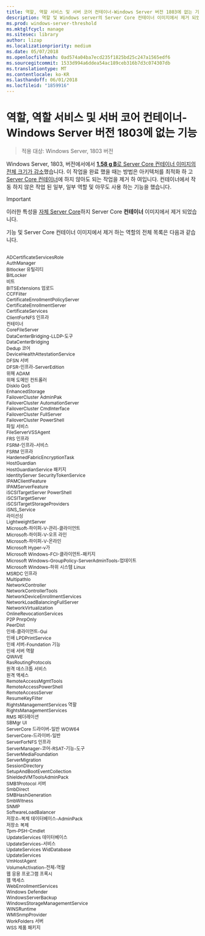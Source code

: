 ```yaml
---
title: 역할, 역할 서비스 및 서버 코어 컨테이너-Windows Server 버전 1803에 없는 기능
description: 역할 및 Windows server의 Server Core 컨테이너 이미지에서 제거 되었습니다 기능에 알아봅니다.
ms.prod: windows-server-threshold
ms.mktglfcycl: manage
ms.sitesec: library
author: lizap
ms.localizationpriority: medium
ms.date: 05/07/2018
ms.openlocfilehash: 0ad574a04ba7ecd235f1825bd25c247a1565edf6
ms.sourcegitcommit: 1533d994a6ddea54ac189ceb316b7d3c074307db
ms.translationtype: MT
ms.contentlocale: ko-KR
ms.lasthandoff: 06/01/2018
ms.locfileid: "1859916"
---
```

# <a name="roles-role-services-and-features-not-in-server-core-containers---windows-server-version-1803"></a>역할, 역할 서비스 및 서버 코어 컨테이너-Windows Server 버전 1803에 없는 기능

> 적용 대상: Windows Server, 1803 버전

Windows Server, 1803, 버전에서에서 [ **1.58 g B**로 Server Core 컨테이너 이미지의 전체 크기가 감소](https://blogs.technet.microsoft.com/virtualization/2018/01/22/a-smaller-windows-server-core-container-with-better-application-compatibility/)했습니다. 이 작업을 완료 했을 때는 방법은 아키텍처를 최적화 하 고 [Server Core 컨테이너](https://docs.microsoft.com/virtualization/windowscontainers/about/)에 하지 않아도 되는 작업을 제거 하 여입니다. 컨테이너에서 작동 하지 않은 작업 된 일부, 일부 역할 및 아무도 사용 하는 기능을 했습니다. 

> [!IMPORTANT]
> 이러한 특성을 [자체 Server Core](server-core-roles-and-services.md)하지 Server Core **컨테이너** 이미지에서 제거 되었습니다. 

기능 및 Server Core 컨테이너 이미지에서 제거 하는 역할의 전체 목록은 다음과 같습니다.

<div style='font-size:9.0pt'>

<br>ADCertificateServicesRole
<br>AuthManager
<br>Bitlocker 유틸리티
<br>BitLocker
<br>비트
<br>BITSExtensions 업로드
<br>CCFFilter
<br>CertificateEnrollmentPolicyServer
<br>CertificateEnrollmentServer
<br>CertificateServices
<br>ClientForNFS 인프라
<br>컨테이너
<br>CoreFileServer
<br>DataCenterBridging-LLDP-도구
<br>DataCenterBridging
<br>Dedup 코어
<br>DeviceHealthAttestationService
<br>DFSN 서버
<br>DFSR-인프라-ServerEdition
<br>위해 ADAM
<br>위해 도메인 컨트롤러
<br>DiskIo QoS
<br>EnhancedStorage
<br>FailoverCluster AdminPak
<br>FailoverCluster AutomationServer
<br>FailoverCluster CmdInterface
<br>FailoverCluster FullServer
<br>FailoverCluster PowerShell
<br>파일 서비스
<br>FileServerVSSAgent
<br>FRS 인프라
<br>FSRM-인프라-서비스
<br>FSRM 인프라
<br>HardenedFabricEncryptionTask
<br>HostGuardian
<br>HostGuardianService 패키지
<br>IdentityServer SecurityTokenService
<br>IPAMClientFeature
<br>IPAMServerFeature
<br>iSCSITargetServer PowerShell
<br>iSCSITargetServer
<br>iSCSITargetStorageProviders
<br>iSNS_Service
<br>라이선싱
<br>LightweightServer
<br>Microsoft-하이퍼-V-관리-클라이언트
<br>Microsoft-하이퍼-V-오프 라인
<br>Microsoft-하이퍼-V-온라인
<br>Microsoft Hyper-v가
<br>Microsoft Windows-FCI-클라이언트-패키지
<br>Microsoft Windows-GroupPolicy-ServerAdminTools-업데이트
<br>Microsoft Windows-하위 시스템 Linux
<br>MSRDC 인프라
<br>MultipathIo
<br>NetworkController
<br>NetworkControllerTools
<br>NetworkDeviceEnrollmentServices
<br>NetworkLoadBalancingFullServer
<br>NetworkVirtualization
<br>OnlineRevocationServices
<br>P2P PnrpOnly
<br>PeerDist
<br>인쇄-클라이언트-Gui
<br>인쇄 LPDPrintService
<br>인쇄 서버-Foundation 기능
<br>인쇄 서버 역할
<br>QWAVE
<br>RasRoutingProtocols
<br>원격 데스크톱 서비스
<br>원격 액세스
<br>RemoteAccessMgmtTools
<br>RemoteAccessPowerShell
<br>RemoteAccessServer
<br>ResumeKeyFilter
<br>RightsManagementServices 역할
<br>RightsManagementServices
<br>RMS 페더레이션
<br>SBMgr UI
<br>ServerCore 드라이버-일반 WOW64
<br>ServerCore-드라이버-일반
<br>ServerForNFS 인프라
<br>ServerManager-코어-RSAT-기능-도구
<br>ServerMediaFoundation
<br>ServerMigration
<br>SessionDirectory
<br>SetupAndBootEventCollection
<br>ShieldedVMToolsAdminPack
<br>SMB1Protocol 서버
<br>SmbDirect
<br>SMBHashGeneration
<br>SmbWitness
<br>SNMP
<br>SoftwareLoadBalancer
<br>저장소-복제 데이터베이스-AdminPack
<br>저장소 복제
<br>Tpm-PSH-Cmdlet
<br>UpdateServices 데이터베이스
<br>UpdateServices-서비스
<br>UpdateServices WidDatabase
<br>UpdateServices
<br>VmHostAgent
<br>VolumeActivation-전체-역할
<br>웹 응용 프로그램 프록시
<br>웹 액세스
<br>WebEnrollmentServices
<br>Windows Defender
<br>WindowsServerBackup
<br>WindowsStorageManagementService
<br>WINSRuntime
<br>WMISnmpProvider
<br>WorkFolders 서버
<br>WSS 제품 패키지

</div>